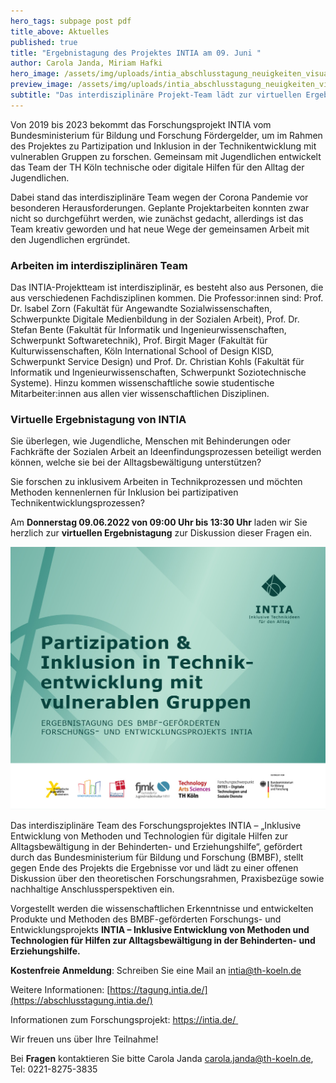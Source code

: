```yaml
---
hero_tags: subpage post pdf
title_above: Aktuelles
published: true
title: "Ergebnistagung des Projektes INTIA am 09. Juni "
author: Carola Janda, Miriam Hafki
hero_image: /assets/img/uploads/intia_abschlusstagung_neuigkeiten_visual.jpg
preview_image: /assets/img/uploads/intia_abschlusstagung_neuigkeiten_visual.jpg
subtitle: "Das interdisziplinäre Projekt-Team lädt zur virtuellen Ergebnistagung ein. "
---
```

<!--StartFragment-->

Von 2019 bis 2023 bekommt das Forschungsprojekt INTIA vom Bundesministerium für Bildung und Forschung Fördergelder, um im Rahmen des Projektes zu Partizipation und Inklusion in der Technikentwicklung mit vulnerablen Gruppen zu forschen. Gemeinsam mit Jugendlichen entwickelt das Team der TH Köln technische oder digitale Hilfen für den Alltag der Jugendlichen.  

Dabei stand das interdisziplinäre Team wegen der Corona Pandemie vor besonderen Herausforderungen. Geplante Projektarbeiten konnten zwar nicht so durchgeführt werden, wie zunächst gedacht, allerdings ist das Team kreativ geworden und hat neue Wege der gemeinsamen Arbeit mit den Jugendlichen ergründet. 

### Arbeiten im interdisziplinären Team 

Das INTIA-Projektteam ist interdisziplinär, es besteht also aus Personen, die aus verschiedenen Fachdisziplinen kommen. Die Professor:innen sind: Prof. Dr. lsabel Zorn (Fakultät für Angewandte Sozialwissenschaften, Schwerpunkte Digitale Medienbildung in der Sozialen Arbeit), Prof. Dr. Stefan Bente (Fakultät für Informatik und Ingenieurwissenschaften, Schwerpunkt Softwaretechnik), Prof. Birgit Mager (Fakultät für Kulturwissenschaften, Köln lnternational School of Design KISD, Schwerpunkt Service Design) und Prof. Dr. Christian Kohls (Fakultät für lnformatik und lngenieurwissenschaften, Schwerpunkt Soziotechnische Systeme). Hinzu kommen wissenschaftliche sowie studentische Mitarbeiter:innen aus allen vier wissenschaftlichen Disziplinen. 

### **Virtuelle Ergebnistagung von INTIA** 

Sie überlegen, wie Jugendliche, Menschen mit Behinderungen oder Fachkräfte der Sozialen Arbeit an Ideenfindungsprozessen beteiligt werden können, welche sie bei der Alltagsbewältigung unterstützen? 

Sie forschen zu inklusivem Arbeiten in Technikprozessen und möchten Methoden kennenlernen für Inklusion bei partizipativen Technikentwicklungsprozessen?  

Am **Donnerstag 09.06.2022 von 09:00 Uhr bis 13:30 Uhr** laden wir Sie herzlich zur **virtuellen Ergebnistagung** zur Diskussion dieser Fragen ein. 

![Am 09. Juni findet die Ergebnistagung des Projektes INTIA statt.](/assets/img/uploads/intia_abschlusstagung_neuigkeiten_visual.jpg "Die virtuelle Ergebnistagung des Projektes INTIA findet am 09. Juni 2022 statt.")

Das interdisziplinäre Team des Forschungsprojektes INTIA – „Inklusive Entwicklung von Methoden und Technologien für digitale Hilfen zur Alltagsbewältigung in der Behinderten- und Erziehungshilfe“, gefördert durch das Bundesministerium für Bildung und Forschung (BMBF), stellt gegen Ende des Projekts die Ergebnisse vor und lädt zu einer offenen Diskussion über den theoretischen Forschungsrahmen, Praxisbezüge sowie nachhaltige Anschlussperspektiven ein. 

Vorgestellt werden die wissenschaftlichen Erkenntnisse und entwickelten Produkte und Methoden des BMBF-geförderten Forschungs- und Entwicklungsprojekts **INTIA – Inklusive Entwicklung von Methoden und Technologien für Hilfen zur Alltagsbewältigung in der Behinderten- und Erziehungshilfe.** 

**Kostenfreie Anmeldung**: Schreiben Sie eine Mail an [intia@th-koeln.de](mailto:intia@th-koeln.de)  

Weitere Informationen: [https://tagung.intia.de/](https://abschlusstagung.intia.de/)  

Informationen zum Forschungsprojekt: <https://intia.de/>[ ](https://dites.web.th-koeln.de/forschung/projekte/intia/) 

Wir freuen uns über Ihre Teilnahme!  

Bei **Fragen** kontaktieren Sie bitte Carola Janda [<carola.janda@th-koeln.de>](mailto:carola.janda@th-koeln.de),  Tel: 0221-8275-3835 

<!--EndFragment-->